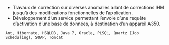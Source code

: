 - Travaux de correction sur diverses anomalies allant de corrections IHM jusqu’à des modifications fonctionnelles de l’application.
- Développement d’un service permettant l’envoie d’une requête d’activation d’une base de données, à destination d’un appareil A350.

``Ant, Hibernate, HSQLDB, Java 7, Oracle, PLSQL, Quartz (Job Scheduling), SOAP, Tomcat``
